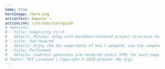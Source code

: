 ```yaml
---
home: true
heroImage: /hero.png
actionText: Empezar →
actionLink: /introduction/guide
# features:
# - title: Simplicity First
#   details: Minimal setup with markdown-centered project structure helps you focus on writing.
# - title: Vue-Powered
#   details: Enjoy the dev experience of Vue + webpack, use Vue components in markdown, and develop custom themes with Vue.
# - title: Performant
#   details: VuePress generates pre-rendered static HTML for each page, and runs as an SPA once a page is loaded.
# footer: MIT Licensed | Copyright © 2018-present <My org>
---
```

